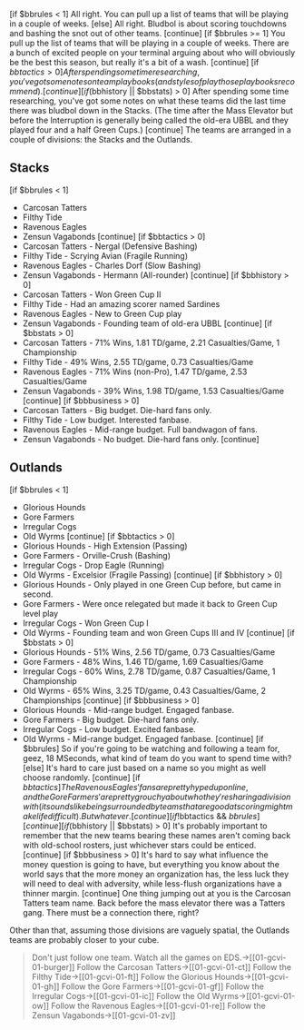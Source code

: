 [if $bbrules < 1]
All right. You can pull up a list of teams that will be playing in a couple of weeks. 
[else]
All right. Bludbol is about scoring touchdowns and bashing the snot out of other teams. 
[continue]
[if $bbrules >= 1]
You pull up the list of teams that will be playing in a couple of weeks. There are a bunch of excited people on your terminal arguing about who will obviously be the best this season, but really it's a bit of a wash.
[continue]
[if $bbtactics > 0]
After spending some time researching, you've got some notes on team playbooks (and styles of play those playbooks recommend).
[continue]
[if ($bbhistory || $bbstats) > 0]
After spending some time researching, you've got some notes on what these teams did the last time there was bludbol down in the Stacks. (The time after the Mass Elevator but before the Interruption is generally being called the old-era UBBL and they played four and a half Green Cups.)
[continue]
The teams are arranged in a couple of divisions: the Stacks and the Outlands.

## Stacks

[if $bbrules < 1]
* Carcosan Tatters
* Filthy Tide
* Ravenous Eagles
* Zensun Vagabonds
[continue]
[if $bbtactics > 0]
* Carcosan Tatters - Nergal (Defensive Bashing)
* Filthy Tide - Scrying Avian (Fragile Running)
* Ravenous Eagles - Charles Dorf (Slow Bashing)
* Zensun Vagabonds - Hermann (All-rounder)
[continue]
[if $bbhistory > 0]
* Carcosan Tatters - Won Green Cup II
* Filthy Tide - Had an amazing scorer named Sardines
* Ravenous Eagles - New to Green Cup play
* Zensun Vagabonds - Founding team of old-era UBBL
[continue]
[if $bbstats > 0]
* Carcosan Tatters - 71% Wins, 1.81 TD/game, 2.21 Casualties/Game, 1 Championship
* Filthy Tide - 49% Wins, 2.55 TD/game, 0.73 Casualties/Game
* Ravenous Eagles - 71% Wins (non-Pro), 1.47 TD/game, 2.53 Casualties/Game
* Zensun Vagabonds - 39% Wins, 1.98 TD/game, 1.53 Casualties/Game
[continue]
[if $bbbusiness > 0]
* Carcosan Tatters - Big budget. Die-hard fans only.
* Filthy Tide - Low budget. Interested fanbase.
* Ravenous Eagles - Mid-range budget. Full bandwagon of fans.
* Zensun Vagabonds - No budget. Die-hard fans only.
[continue]
## Outlands
[if $bbrules < 1]
* Glorious Hounds
* Gore Farmers
* Irregular Cogs
* Old Wyrms
[continue]
[if $bbtactics > 0]
* Glorious Hounds - High Extension (Passing)
* Gore Farmers - Orville-Crush (Bashing)
* Irregular Cogs - Drop Eagle (Running)
* Old Wyrms - Excelsior (Fragile Passing)
[continue]
[if $bbhistory > 0]
* Glorious Hounds - Only played in one Green Cup before, but came in second.
* Gore Farmers - Were once relegated but made it back to Green Cup level play
* Irregular Cogs - Won Green Cup I
* Old Wyrms - Founding team and won Green Cups III and IV
[continue]
[if $bbstats > 0]
* Glorious Hounds - 51% Wins, 2.56 TD/game, 0.73 Casualties/Game
* Gore Farmers - 48% Wins, 1.46 TD/game, 1.69 Casualties/Game
* Irregular Cogs - 60% Wins, 2.78 TD/game, 0.87 Casualties/Game, 1 Championship
* Old Wyrms - 65% Wins, 3.25 TD/game, 0.43 Casualties/Game, 2 Championships
[continue]
[if $bbbusiness > 0]
* Glorious Hounds - Mid-range budget. Engaged fanbase.
* Gore Farmers - Big budget. Die-hard fans only.
* Irregular Cogs - Low budget. Excited fanbase.
* Old Wyrms - Mid-range budget. Engaged fanbase.
[continue]
[if $bbrules]
So if you're going to be watching and following a team for, geez, 18 MSeconds, what kind of team do you want to spend time with?
[else]
It's hard to care just based on a name so you might as well choose randomly. 
[continue]
[if $bbtactics]
The Ravenous Eagles' fans are pretty hyped up online, and the Gore Farmers' are pretty grouchy about who they're sharing a division with (it sounds like being surrounded by teams that are good at scoring might make life difficult). But whatever.
[continue]
[if !$bbtactics && $bbrules]
[continue]
[if ($bbhistory || $bbstats) > 0]
It's probably important to remember that the new teams bearing these names aren't coming back with old-school rosters, just whichever stars could be enticed.
[continue]
[if $bbbusiness > 0]
It's hard to say what influence the money question is going to have, but everything you know about the world says that the more money an organization has, the less luck they will need to deal with adversity, while less-flush organizations have a thinner margin.
[continue]
One thing jumping out at you is the Carcosan Tatters team name. Back before the mass elevator there was a Tatters gang. There must be a connection there, right?

Other than that, assuming those divisions are vaguely spatial, the Outlands teams are probably closer to your cube. 

> Don't just follow one team. Watch all the games on EDS.->[[01-gcvi-01-burger]]
> Follow the Carcosan Tatters->[[01-gcvi-01-ct]]
> Follow the Filthy Tide->[[01-gcvi-01-ft]]
> Follow the Glorious Hounds->[[01-gcvi-01-gh]]
> Follow the Gore Farmers->[[01-gcvi-01-gf]]
> Follow the Irregular Cogs->[[01-gcvi-01-ic]]
> Follow the Old Wyrms->[[01-gcvi-01-ow]]
> Follow the Ravenous Eagles->[[01-gcvi-01-re]]
> Follow the Zensun Vagabonds->[[01-gcvi-01-zv]]
